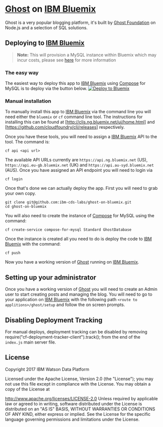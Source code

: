 # [Ghost](https://github.com/TryGhost/Ghost/) on [IBM Bluemix](https://www.bluemix.net)

Ghost is a very popular blogging platform, it's built by [Ghost Foundation](https://ghost.org/) on Node.js and a selection of SQL solutions.

## Deploying to [IBM Bluemix](https://www.bluemix.net)

> **Note:** This will provision a MySQL instance within Bluemix which may incur costs, please see [here](https://console.ng.bluemix.net/catalog/services/compose-for-mysql/) for more information

### The easy way
The easiest way to deploy this app to [IBM Bluemix](https://www.bluemix.net) using [Compose](https://github.com/compose) for MySQL is to deploy via the button below.
[![Deploy to Bluemix](https://deployment-tracker.mybluemix.net/stats/2113a61752ea750176a78f022f0416f0/button.svg)](https://bluemix.net/deploy?repository=git+https://github.com/ibm-cds-labs/ghost-on-bluemix.git)

### Manual installation

To manually install this app to [IBM Bluemix](https://www.bluemix.net) via the command line you will need either the `bluemix` or `cf` command line tool. The instructions for installing this can be found at [http://clis.ng.bluemix.net/ui/home.html] and [https://github.com/cloudfoundry/cli/releases] respectively.

Once you have these tools, you will need to assign a [IBM Bluemix](https://www.bluemix.net) API to the tool. The command is:

`cf api <api url>`

The available API URLs currently are `https://api.ng.bluemix.net` (US), `https://api.eu-gb.bluemix.net` (UK) and `https://api.au-syd.bluemix.net` (AUS). Once you have assigned an API endpoint you will need to login via

`cf login`

Once that's done we can actually deploy the app. First you will need to grab your own copy.

```
git clone git@github.com:ibm-cds-labs/ghost-on-bluemix.git
cd ghost-on-bluemix
```

You will also need to create the instance of [Compose](https://github.com/compose) for MySQL using the command:

`cf create-service compose-for-mysql Standard GhostDatabase`

Once the instance is created all you need to do is deploy the code to [IBM Bluemix](https://www.bluemix.net) with the command:

`cf push`

Now you have a working version of [Ghost](https://github.com/TryGhost/Ghost/) running on [IBM Bluemix](https://www.bluemix.net).

## Setting up your administrator

Once you have a working version of [Ghost](https://github.com/TryGhost/Ghost/) you will need to create an Admin user to start creating posts and managing the blog. You will need to go to your application on [IBM Bluemix](https://www.bluemix.net) with the following path `<route to applitions>/ghost/setup` and follow the on screen prompts.

## Disabling Deployment Tracking

For manual deploys, deployment tracking can be disabled by removing require("cf-deployment-tracker-client").track(); from the end of the `index.js` main server file.

## License

Copyright 2017 IBM Watson Data Platform

Licensed under the Apache License, Version 2.0 (the "License"); you may not use this file except in compliance with the License. You may obtain a copy of the License at

http://www.apache.org/licenses/LICENSE-2.0
Unless required by applicable law or agreed to in writing, software distributed under the License is distributed on an "AS IS" BASIS, WITHOUT WARRANTIES OR CONDITIONS OF ANY KIND, either express or implied. See the License for the specific language governing permissions and limitations under the License.
